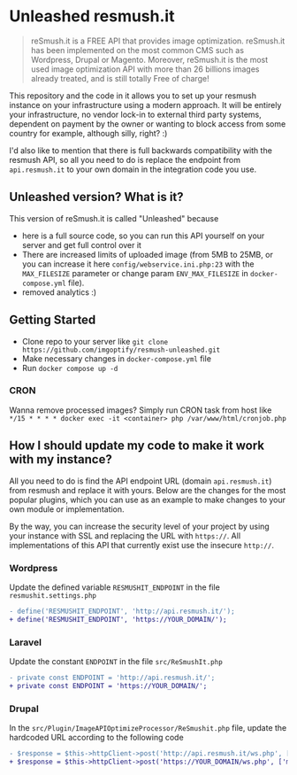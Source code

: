 # Unleashed resmush.it

> reSmush.it is a FREE API that provides image optimization. reSmush.it has been implemented on the most common CMS such as Wordpress, Drupal or Magento.
> Moreover, reSmush.it is the most used image optimization API with more than 26 billions images already treated, and is still totally Free of charge!

This repository and the code in it allows you to set up your resmush instance on your infrastructure using a modern approach. It will be entirely your infrastructure, no vendor lock-in to external third party systems, dependent on payment by the owner or wanting to block access from some country for example, although silly, right? :)

I'd also like to mention that there is full backwards compatibility with the resmush API, so all you need to do is replace the endpoint from `api.resmush.it` to your own domain in the integration code you use.

## Unleashed version? What is it?

This version of reSmush.it is called "Unleashed" because

- here is a full source code, so you can run this API yourself on your server and get full control over it
- There are increased limits of uploaded image (from 5MB to 25MB, or you can increase it here `config/webservice.ini.php:23` with the `MAX_FILESIZE` parameter or change param `ENV_MAX_FILESIZE` in `docker-compose.yml` file).
- removed analytics :)

## Getting Started

- Clone repo to your server like `git clone https://github.com/imgoptify/resmush-unleashed.git`
- Make necessary changes in `docker-compose.yml` file
- Run `docker compose up -d`

### CRON

Wanna remove processed images? Simply run CRON task from host like `*/15 * * * * docker exec -it <container> php /var/www/html/cronjob.php`

## How I should update my code to make it work with my instance?

All you need to do is find the API endpoint URL (domain `api.resmush.it`) from resmush and replace it with yours. Below are the changes for the most popular plugins, which you can use as an example to make changes to your own module or implementation.

By the way, you can increase the security level of your project by using your instance with SSL and replacing the URL with `https://`. All implementations of this API that currently exist use the insecure `http://`.

### Wordpress

Update the defined variable `RESMUSHIT_ENDPOINT` in the file `resmushit.settings.php`

```diff
- define('RESMUSHIT_ENDPOINT', 'http://api.resmush.it/');
+ define('RESMUSHIT_ENDPOINT', 'https://YOUR_DOMAIN/');
```

### Laravel

Update the constant `ENDPOINT` in the file `src/ReSmushIt.php`

```diff
- private const ENDPOINT = 'http://api.resmush.it/';
+ private const ENDPOINT = 'https://YOUR_DOMAIN/';
```

### Drupal

In the `src/Plugin/ImageAPIOptimizeProcessor/ReSmushit.php` file, update the hardcoded URL according to the following code

```diff
- $response = $this->httpClient->post('http://api.resmush.it/ws.php', ['multipart' => $fields]);
+ $response = $this->httpClient->post('https://YOUR_DOMAIN/ws.php', ['multipart' => $fields]);
```
